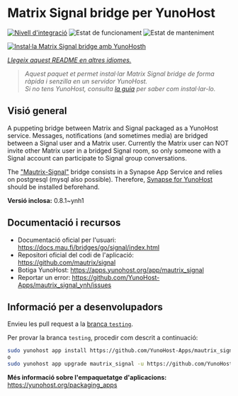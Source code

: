 <!--
N.B.: Aquest README ha estat generat automàticament per <https://github.com/YunoHost/apps/tree/master/tools/readme_generator>
NO s'ha de modificar manualment.
-->

# Matrix Signal bridge per YunoHost

[![Nivell d'integració](https://apps.yunohost.org/badge/integration/mautrix_signal)](https://ci-apps.yunohost.org/ci/apps/mautrix_signal/)
![Estat de funcionament](https://apps.yunohost.org/badge/state/mautrix_signal)
![Estat de manteniment](https://apps.yunohost.org/badge/maintained/mautrix_signal)

[![Instal·la Matrix Signal bridge amb YunoHosth](https://install-app.yunohost.org/install-with-yunohost.svg)](https://install-app.yunohost.org/?app=mautrix_signal)

*[Llegeix aquest README en altres idiomes.](./ALL_README.md)*

> *Aquest paquet et permet instal·lar Matrix Signal bridge de forma ràpida i senzilla en un servidor YunoHost.*  
> *Si no tens YunoHost, consulta [la guia](https://yunohost.org/install) per saber com instal·lar-lo.*

## Visió general

A puppeting bridge between Matrix and Signal packaged as a YunoHost service. Messages, notifications (and sometimes media) are bridged between a Signal user and a Matrix user.
Currently the Matrix user can NOT invite other Matrix user in a bridged Signal room, so only someone with a Signal account can participate to Signal group conversations.

The ["Mautrix-Signal"](https://docs.mau.fi/bridges/go/signal/index.html) bridge consists in a Synapse App Service and relies on postgresql (mysql also possible). Therefore, [Synapse for YunoHost](https://github.com/YunoHost-Apps/synapse_ynh) should be installed beforehand.


**Versió inclosa:** 0.8.1~ynh1
## Documentació i recursos

- Documentació oficial per l'usuari: <https://docs.mau.fi/bridges/go/signal/index.html>
- Repositori oficial del codi de l'aplicació: <https://github.com/mautrix/signal>
- Botiga YunoHost: <https://apps.yunohost.org/app/mautrix_signal>
- Reportar un error: <https://github.com/YunoHost-Apps/mautrix_signal_ynh/issues>

## Informació per a desenvolupadors

Envieu les pull request a la [branca `testing`](https://github.com/YunoHost-Apps/mautrix_signal_ynh/tree/testing).

Per provar la branca `testing`, procedir com descrit a continuació:

```bash
sudo yunohost app install https://github.com/YunoHost-Apps/mautrix_signal_ynh/tree/testing --debug
o
sudo yunohost app upgrade mautrix_signal -u https://github.com/YunoHost-Apps/mautrix_signal_ynh/tree/testing --debug
```

**Més informació sobre l'empaquetatge d'aplicacions:** <https://yunohost.org/packaging_apps>
